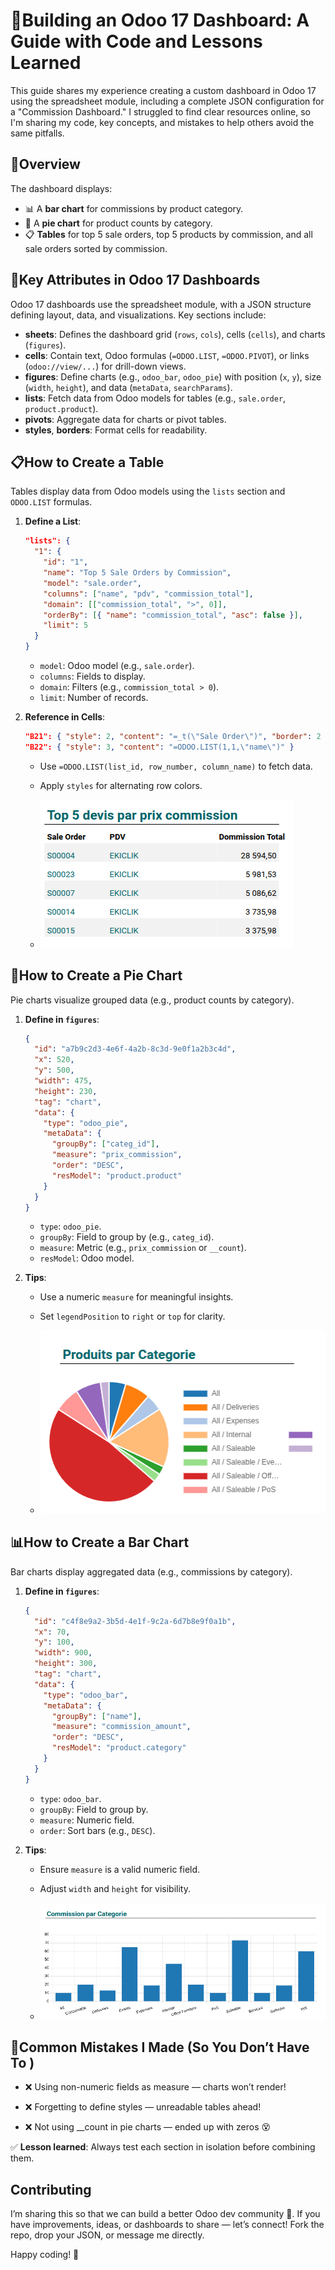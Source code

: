 # 🚀Building an Odoo 17 Dashboard: A Guide with Code and Lessons Learned

This guide shares my experience creating a custom dashboard in Odoo 17 using the spreadsheet module, including a complete JSON configuration for a "Commission Dashboard." I struggled to find clear resources online, so I'm sharing my code, key concepts, and mistakes to help others avoid the same pitfalls.

## 🧩Overview
The dashboard displays:
- 📊 A **bar chart** for commissions by product category.
- 🥧 A **pie chart** for product counts by category.
- 📋 **Tables** for top 5 sale orders, top 5 products by commission, and all sale orders sorted by commission.


## 🔑Key Attributes in Odoo 17 Dashboards
Odoo 17 dashboards use the spreadsheet module, with a JSON structure defining layout, data, and visualizations. Key sections include:

- **sheets**: Defines the dashboard grid (`rows`, `cols`), cells (`cells`), and charts (`figures`).
- **cells**: Contain text, Odoo formulas (`=ODOO.LIST`, `=ODOO.PIVOT`), or links (`odoo://view/...`) for drill-down views.
- **figures**: Define charts (e.g., `odoo_bar`, `odoo_pie`) with position (`x`, `y`), size (`width`, `height`), and data (`metaData`, `searchParams`).
- **lists**: Fetch data from Odoo models for tables (e.g., `sale.order`, `product.product`).
- **pivots**: Aggregate data for charts or pivot tables.
- **styles**, **borders**: Format cells for readability.

## 📋How to Create a Table
Tables display data from Odoo models using the `lists` section and `ODOO.LIST` formulas.

1. **Define a List**:
   ```json
   "lists": {
     "1": {
       "id": "1",
       "name": "Top 5 Sale Orders by Commission",
       "model": "sale.order",
       "columns": ["name", "pdv", "commission_total"],
       "domain": [["commission_total", ">", 0]],
       "orderBy": [{ "name": "commission_total", "asc": false }],
       "limit": 5
     }
   }
   ```
   - `model`: Odoo model (e.g., `sale.order`).
   - `columns`: Fields to display.
   - `domain`: Filters (e.g., `commission_total > 0`).
   - `limit`: Number of records.

2. **Reference in Cells**:
   ```json
   "B21": { "style": 2, "content": "=_t(\"Sale Order\")", "border": 2 },
   "B22": { "style": 3, "content": "=ODOO.LIST(1,1,\"name\")" }
   ```
   - Use `=ODOO.LIST(list_id, row_number, column_name)` to fetch data.
   - Apply `styles` for alternating row colors.

     
   - ![Table](../images/table.png)

## 🥧How to Create a Pie Chart
Pie charts visualize grouped data (e.g., product counts by category).

1. **Define in `figures`**:
   ```json
   {
     "id": "a7b9c2d3-4e6f-4a2b-8c3d-9e0f1a2b3c4d",
     "x": 520,
     "y": 500,
     "width": 475,
     "height": 230,
     "tag": "chart",
     "data": {
       "type": "odoo_pie",
       "metaData": {
         "groupBy": ["categ_id"],
         "measure": "prix_commission",
         "order": "DESC",
         "resModel": "product.product"
       }
     }
   }
   ```
   - `type`: `odoo_pie`.
   - `groupBy`: Field to group by (e.g., `categ_id`).
   - `measure`: Metric (e.g., `prix_commission` or `__count`).
   - `resModel`: Odoo model.

2. **Tips**:
   - Use a numeric `measure` for meaningful insights.
   - Set `legendPosition` to `right` or `top` for clarity.

     
   - ![Pie chart](../images/pie.png)

## 📊How to Create a Bar Chart
Bar charts display aggregated data (e.g., commissions by category).

1. **Define in `figures`**:
   ```json
   {
     "id": "c4f8e9a2-3b5d-4e1f-9c2a-6d7b8e9f0a1b",
     "x": 70,
     "y": 100,
     "width": 900,
     "height": 300,
     "tag": "chart",
     "data": {
       "type": "odoo_bar",
       "metaData": {
         "groupBy": ["name"],
         "measure": "commission_amount",
         "order": "DESC",
         "resModel": "product.category"
       }
     }
   }
   ```
   - `type`: `odoo_bar`.
   - `groupBy`: Field to group by.
   - `measure`: Numeric field.
   - `order`: Sort bars (e.g., `DESC`).

2. **Tips**:
   - Ensure `measure` is a valid numeric field.
   - Adjust `width` and `height` for visibility.

     
   - ![Bar chart](../images/bar.png)

## 🔄Common Mistakes I Made (So You Don’t Have To )
  - ❌ Using non-numeric fields as measure — charts won’t render!

  - ❌ Forgetting to define styles — unreadable tables ahead!

  - ❌ Not using __count in pie charts — ended up with zeros 😵

✅ **Lesson learned**: Always test each section in isolation before combining them.


## Contributing
I’m sharing this so that we can build a better Odoo dev community 💪. If you have improvements, ideas, or dashboards to share — let’s connect! Fork the repo, drop your JSON, or message me directly.

Happy coding! 🚀

